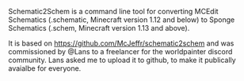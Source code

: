 Schematic2Schem is a command line tool for converting MCEdit Schematics (.schematic, Minecraft version 1.12 and below) to Sponge Schematics (.schem, Minecraft version 1.13 and above).

It is based on https://github.com/McJeffr/schematic2schem and was commissioned by @Lans to a freelancer for the worldpainter discord community.
Lans asked me to upload it to github, to make it publically avaialbe for everyone.
